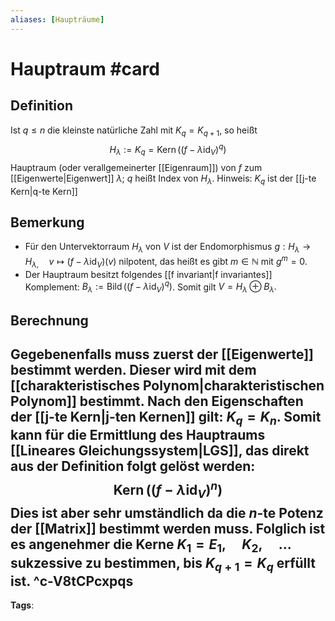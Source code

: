 ```yaml
---
aliases: [Haupträume]
---
```


# Hauptraum #card
## Definition
Ist $q \leq n$ die kleinste natürliche Zahl mit $K_{q}=K_{q+1}$, so heißt
$$
H_{\lambda}:=K_{q}=\operatorname{Kern}\left(\left(f-\lambda \operatorname{id}_{V}\right)^{q}\right)
$$
Hauptraum (oder verallgemeinerter [[Eigenraum]]) von $f$ zum [[Eigenwerte|Eigenwert]] $\lambda$; $q$ heißt Index von $H_{\lambda}$. Hinweis: $K_q$ ist der [[j-te Kern|q-te Kern]] 
## Bemerkung
- Für den Untervektorraum $H_{\lambda}$ von $V$ ist der Endomorphismus $g: H_{\lambda} \rightarrow H_{\lambda,} \quad v \mapsto\left(f-\lambda \mathrm{id}_{V}\right)(v)$ nilpotent, das heißt es gibt $m \in \mathbb{N}$ mit $g^{m}=0$.
- Der Hauptraum besitzt folgendes [[f invariant|f invariantes]] Komplement: $B_{\lambda}:=\operatorname{Bild}\left(\left(f-\lambda \mathrm{id}_{V}\right)^{q}\right)$. Somit gilt $V=H_{\lambda} \oplus B_{\lambda}.$
## Berechnung
Gegebenenfalls muss zuerst der [[Eigenwerte]] bestimmt werden. Dieser wird mit dem [[charakteristisches Polynom|charakteristischen Polynom]] bestimmt. Nach den Eigenschaften der [[j-te Kern|j-ten Kernen]] gilt: $K_q = K_n$. Somit kann für die Ermittlung des Hauptraums [[Lineares Gleichungssystem|LGS]], das direkt aus der Definition folgt gelöst werden: $$\operatorname{Kern}\left(\left(f-\lambda \operatorname{id}_{V}\right)^{n}\right)$$Dies ist aber sehr umständlich da die $n$-te Potenz der [[Matrix]] bestimmt werden muss. Folglich ist es angenehmer die Kerne $K_1=E_1, \quad K_2, \quad ... \quad$ sukzessive zu bestimmen, bis $K_{q+1}=K_q$ erfüllt ist.
^c-V8tCPcxpqs
---
**Tags**: 
